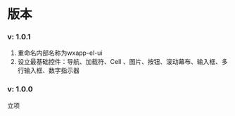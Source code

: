 # 版本

### **v: 1.0.1**

1. 重命名内部名称为wxapp-el-ui
2. 设立最基础控件：导航、加载符、Cell 、图片、按钮、滚动幕布、输入框、多行输入框、数字指示器

### **v: 1.0.0**

立项

